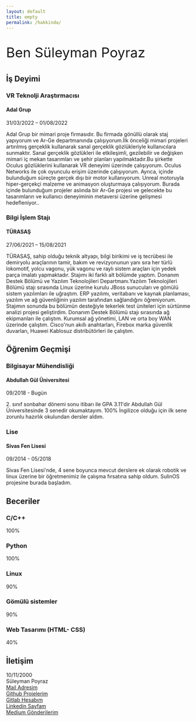 ```yaml
---
layout: default
title: empty
permalink: /hakkinda/
---
```


<meta charset="utf-8">
<link rel="stylesheet" href="{{site.baseurl}}/assets/bootstrap/css/blinking_text.css">
<section class="portfolio-block block-intro border-bottom">
    <div class="avatar" style="background-image:url('{{site.baseurl}}/assets/avatars/avatar.webp');"></div>
    <div class="containerh">
        <div class="about-me">
            <div>
                <p style="  font-size: 37px;">Ben Süleyman Poyraz</p>
            </div>
        </div>
    </div>
</section>
<section class="portfolio-block cv">
    <div class="container">
        <div class="work-experience group">
            <div class="heading">
                <h2 class="text-center">İş Deyimi</h2>
            </div>
            <div class="item">
                <div class="row">
                    <div class="col-6">
                        <h3>VR Teknolji Araştırmacısı</h3>
                        <h4 class="organization">Adal Grup</h4>
                    </div>
                    <div class="col-md-6"><span class="period">31/03/2022 – 01/08/2022</span></div>
                </div>
                <p class="text-muted">Adal Grup bir mimari proje firmasıdır. Bu firmada gönüllü olarak staj yapıyorum ve Ar-Ge departmanında çalışıyorum.İlk önceliği mimari projeleri artırılmış gerçeklik kullanarak sanal gerçeklik gözlükleriyle kullanıcılara sunmaktır. Sanal gerçeklik gözlükleri ile etkileşimli, gezilebilir ve değişken mimari iç mekan tasarımları ve şehir planları yapılmaktadır.Bu şirkette Oculus gözlüklerini kullanarak VR deneyimi üzerinde çalışıyorum. Oculus Networks ile çok oyunculu erişim üzerinde çalışıyorum. Ayrıca, içinde bulunduğum süreçte gerçek dışı bir motor kullanıyorum. Unreal motoruyla hiper-gerçekçi malzeme ve animasyon oluşturmaya çalışıyorum. Burada içinde bulunduğum projeler aslında bir Ar-Ge projesi ve gelecekte bu tasarımların ve kullanıcı deneyiminin metaversi üzerine gelişmesi hedefleniyor..</p>
            </div>
            <div class="item">
                <div class="row">
                    <div class="col-md-6">
                        <h3>Bilgi İşlem Stajı</h3>
                        <h4 class="organization">TÜRASAŞ</h4>
                    </div>
                    <div class="col-md-6"><span class="period">27/06/2021 – 15/08/2021</span></div>
                </div>
                <p class="text-muted">TÜRASAŞ, sahip olduğu teknik altyapı, bilgi birikimi ve iş tecrübesi ile demiryolu araçlarının tamir, bakım ve revizyonunun yanı sıra her türlü lokomotif, yolcu vagonu, yük vagonu ve raylı sistem araçları için yedek parça imalatı yapmaktadır. Stajımı iki farklı alt bölümde yaptım. Donanım Destek Bölümü ve Yazılım Teknolojileri Departmanı.Yazılım Teknolojileri Bölümü stajı sırasında Linux üzerine kurulu JBoss sunucuları ve gömülü sistem yazılımları ile uğraştım. ERP yazılımı, veritabanı ve kaynak planlaması, yazılım ve ağ güvenliğinin yazılım tarafından sağlandığını öğreniyorum. Stajımın sonunda bu bölümün desteğiyle tekerlek test üniteleri için sürtünme analizi projesi geliştirdim. Donanım Destek Bölümü stajı sırasında ağ ekipmanları ile çalıştım. Kurumsal ağ yönetimi, LAN ve orta boy WAN üzerinde çalıştım. Cisco'nun akıllı anahtarları, Firebox marka güvenlik duvarları, Huawei Kablosuz distribütörleri ile çalıştım.</p>
            </div>
        </div>
        <div class="education group">
            <div class="heading">
                <h2 class="text-center">Öğrenim Geçmişi</h2>
            </div>
            <div class="item">
                <div class="row">
                    <div class="col-md-6">
                        <h3>Bilgisayar Mühendisliği</h3>
                        <h4 class="organization">Abdullah Gül Üniversitesi</h4>
                    </div>
                    <div class="col-md-6"><span class="period">09/2018 - Bugün</span></div>
                </div>
                <p class="text-muted"> 2. sınıf sonbahar dönemi sonu itibarı ile GPA 3.11'dir
                Abdullah Gül Üniversitesinde 3 senedir okumaktayım. 100% İngilizce olduğu için ilk sene zorunlu hazırlık okulundan dersler aldım.</p>
            </div>
            <div class="item">
                <div class="row">
                    <div class="col-md-6">
                        <h3>Lise</h3>
                        <h4 class="organization">Sivas Fen Lisesi</h4>
                    </div>
                    <div class="col-6"><span class="period">09/2014 - 05/2018</span></div>
                </div>
                <p class="text-muted">Sivas Fen Lisesi'nde, 4 sene boyunca mevcut derslere ek olarak robotik ve linux üzerine bir öğretmenimiz ile çalışma fırsatına sahip oldum. SulinOS projesine burada başladım.</p>
            </div>
        </div>
        <div class="group">
            <div class="row">
                <div class="col-md-6">
                    <div class="skills portfolio-info-card">
                        <h2>Beceriler</h2>
                        <h3>C/C++</h3>
                        <div class="progress">
                            <div class="progress-bar" aria-valuenow="100" aria-valuemin="0" aria-valuemax="100" style="width: 100%;"><span class="sr-only">100%</span></div>
                        </div>
                        <h3>Python</h3>
                        <div class="progress">
                            <div class="progress-bar" aria-valuenow="100" aria-valuemin="0" aria-valuemax="100" style="width: 100%;"><span class="sr-only">100%</span></div>
                        </div>
                        <h3>Linux</h3>
                        <div class="progress">
                            <div class="progress-bar" aria-valuenow="90" aria-valuemin="0" aria-valuemax="100" style="width: 90%;"><span class="sr-only">90%</span></div>
                        </div>
                        <h3>Gömülü sistemler</h3>
                        <div class="progress">
                            <div class="progress-bar" aria-valuenow="90" aria-valuemin="0" aria-valuemax="100" style="width: 90%;"><span class="sr-only">90%</span></div>
                        </div>
                        <h3>Web Tasarımı (HTML- CSS)</h3>
                        <div class="progress">
                            <div class="progress-bar" aria-valuenow="80" aria-valuemin="0" aria-valuemax="100" style="width: 40%;"><span class="sr-only">40%</span></div>
                        </div>
                    </div>
                </div>
                <div class="col-md-6">
                    <div class="contact-info portfolio-info-card">
                        <h2>İletişim</h2>
                        <div class="row">
                            <div class="col-1"><i class="fas fa-calendar-day"></i></div>
                            <div class="col-9"><span>10/11/2000</span></div>
                        </div>
                        <div class="row">
                            <div class="col-1"><i class="fas fa-user-circle"></i></div>
                            <div class="col-9"><span>Süleyman Poyraz</span></div>
                        </div>
                        <div class="row">
                            <div class="col-1">
                                <i class="fas fa-mail-bulk"></i>
                            </div>
                            <div class="col-9">
                                <span>
                                    <a href="mailto://zaryob.dev@gmail.com">Mail Adresim</a>
                                </span>
                            </div>
                        </div>
                        <div class="row">
                            <div class="col-1">
                                <i class="fab fa-github"></i>
                            </div>
                            <div class="col-9">
                                <span>
                                    <a href="https://github.com/Zaryob">Github Projelerim</a>
                                </span>
                            </div>
                        </div>
                        <div class="row">
                            <div class="col-1">
                                <i class="fab fa-gitlab"></i>
                            </div>
                            <div class="col-9">
                                <span>
                                    <a href="https://gitlab.com/Zaryob">Gitlab Hesabım</a>
                                </span>
                            </div>
                        </div>
                        <div class="row">
                            <div class="col-1">
                                <i class="fab fa-linkedin-in"></i>
                            </div>
                            <div class="col-9">
                                <span>
                                    <a href="https://www.linkedin.com/in/suleyman-poyraz/">Linkedin Sayfam</a>
                                </span>
                            </div>
                        </div>
                        <div class="row">
                            <div class="col-1">
                                <i class="fab fa-medium"></i>
                            </div>
                            <div class="col-9">
                                <span>
                                    <a href="https://zaryob.medium.com/">Medium Gönderilerim</a>
                                </span>
                            </div>
                        </div>
                    </div>
                </div>
            </div>
        </div>
    </div>
</section>
<script src="{{site.baseurl}}/assets/bootstrap/js/blinking_text.js"></script>
